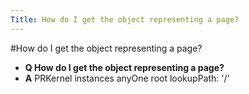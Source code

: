 ```yaml
---
Title: How do I get the object representing a page?
---
```

#How do I get the object representing a page?
- **Q How do I get the object representing a page?**
- **A** PRKernel instances anyOne root lookupPath: '/'
